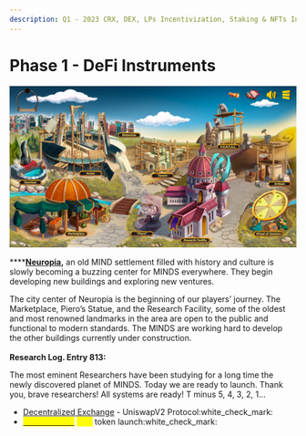 ```yaml
---
description: Q1 - 2023 CRX, DEX, LPs Incentivization, Staking & NFTs Infrastructure.
---
```


# Phase 1 - DeFi Instruments

![](../../.gitbook/assets/BaseGame.png)

****[**Neuropia**](../../learn/game-basics/neuropia/)**,** an old MIND settlement filled with history and culture is slowly becoming a buzzing center for MINDS everywhere. They begin developing new buildings and exploring new ventures.

The city center of Neuropia is the beginning of our players’ journey. The Marketplace, Piero’s Statue, and the Research Facility, some of the oldest and most renowned landmarks in the area are open to the public and functional to modern standards. The MINDS are working hard to develop the other buildings currently under construction.\
\
**Research Log. Entry 813:**&#x20;

The most eminent Researchers have been studying for a long time the newly discovered planet of MINDS. Today we are ready to launch. Thank you, brave researchers! All systems are ready! T minus 5, 4, 3, 2, 1…

* [Decentralized Exchange](../tavern.md) - UniswapV2 Protocol:white\_check\_mark:&#x20;
* [<mark style="color:yellow;">**Cortex \[CRX\]**</mark>](../brain-cell-token.md) <mark style="color:yellow;">****</mark> token launch:white\_check\_mark:
